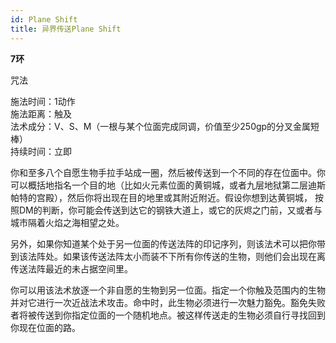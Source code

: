 ```yaml
---
id: Plane Shift
title: 异界传送Plane Shift
---
```


**7环**

咒法

施法时间：1动作  
施法距离：触及  
法术成分：V、S、M（一根与某个位面完成同调，价值至少250gp的分叉金属短棒）  
持续时间：立即  


你和至多八个自愿生物手拉手站成一圈，然后被传送到一个不同的存在位面中。你可以概括地指名一个目的地（比如火元素位面的黄铜城，或者九层地狱第二层迪斯帕特的宫殿），然后你将出现在目的地里或其附近附近。假设你想到达黄铜城，
按照DM的判断，你可能会传送到达它的钢铁大道上，或它的灰烬之门前，又或者与城市隔着火焰之海相望之处。


另外，如果你知道某个处于另一位面的传送法阵的印记序列，则该法术可以把你带到该法阵处。如果该传送法阵太小而装不下所有你传送的生物，则他们会出现在离传送法阵最近的未占据空间里。


你可以用该法术放逐一个非自愿的生物到另一位面。指定一个你触及范围内的生物并对它进行一次近战法术攻击。命中时，此生物必须进行一次魅力豁免。豁免失败者将被传送到你指定位面的一个随机地点。被这样传送走的生物必须自行寻找回到你现在位面的路。
